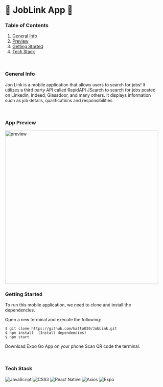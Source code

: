 # 💼 JobLink App 💼

### Table of Contents
1. [General Info](#info)
2. [Preview](#preview)
3. [Getting Started](#start)
5. [Tech Stack](#tech)

</br>

<a id="info"></a>
### General Info
Jon Link is a mobile application that allows users to search for jobs! It utilizes a third party API called RapidAPI JSearch to search for jobs posted on LinkedIn, Indeed, Glassdoor, and many others. It displays information such as job details, qualifications and responsibilities.

</br>

<a id="preview"></a>
### App Preview
<img src="https://user-images.githubusercontent.com/106702313/230324996-76ab15f8-cf28-4695-bf28-35030eeff93c.PNG" alt="preview" height="500">


</br>

<a id="start"></a>
### Getting Started

To run this mobile application, we need to clone and install the dependencies.

Open a new terminal and execute the following:

```
$ git clone https://github.com/katto030/JobLink.git
$ npm install  (Install dependencies)
$ npm start
```
Download Expo Go App on your phone
Scan QR code the terminal. 

</br>


<a id="tech"></a>
### Tech Stack
![JavaScript](https://img.shields.io/badge/javascript-%23323330.svg?style=for-the-badge&logo=javascript&logoColor=%23F7DF1E)
![CSS3](https://img.shields.io/badge/css3-%231572B6.svg?style=for-the-badge&logo=css3&logoColor=white)
![React Native](https://img.shields.io/badge/react_native-%2320232a.svg?style=for-the-badge&logo=react&logoColor=%2361DAFB)
![Axios](https://img.shields.io/badge/axios-5a29e4.svg?style=for-the-badge&logo=axios&logoColor=white)
![Expo](https://img.shields.io/badge/expo-1C1E24?style=for-the-badge&logo=expo&logoColor=#D04A37)



